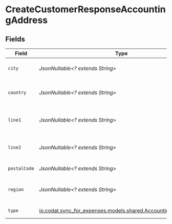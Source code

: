 # CreateCustomerResponseAccountingAddress


## Fields

| Field                                                                                                          | Type                                                                                                           | Required                                                                                                       | Description                                                                                                    |
| -------------------------------------------------------------------------------------------------------------- | -------------------------------------------------------------------------------------------------------------- | -------------------------------------------------------------------------------------------------------------- | -------------------------------------------------------------------------------------------------------------- |
| `city`                                                                                                         | *JsonNullable<? extends String>*                                                                               | :heavy_minus_sign:                                                                                             | City of the customer address.                                                                                  |
| `country`                                                                                                      | *JsonNullable<? extends String>*                                                                               | :heavy_minus_sign:                                                                                             | Country of the customer address.                                                                               |
| `line1`                                                                                                        | *JsonNullable<? extends String>*                                                                               | :heavy_minus_sign:                                                                                             | Line 1 of the customer address.                                                                                |
| `line2`                                                                                                        | *JsonNullable<? extends String>*                                                                               | :heavy_minus_sign:                                                                                             | Line 2 of the customer address.                                                                                |
| `postalCode`                                                                                                   | *JsonNullable<? extends String>*                                                                               | :heavy_minus_sign:                                                                                             | Postal code or zip code.                                                                                       |
| `region`                                                                                                       | *JsonNullable<? extends String>*                                                                               | :heavy_minus_sign:                                                                                             | Region of the customer address.                                                                                |
| `type`                                                                                                         | [io.codat.sync_for_expenses.models.shared.AccountingAddressType](../../models/shared/AccountingAddressType.md) | :heavy_check_mark:                                                                                             | The type of the address                                                                                        |